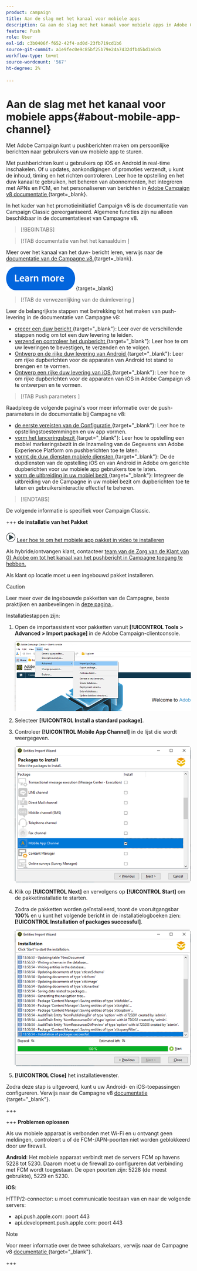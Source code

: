 ```yaml
---
product: campaign
title: Aan de slag met het kanaal voor mobiele apps
description: Ga aan de slag met het kanaal voor mobiele apps in Adobe Campaign
feature: Push
role: User
exl-id: c3b0406f-f652-42f4-ad0d-23fb719cd1b6
source-git-commit: a1e9fec0e9c85bf25b79e24a7432dfb45bd1a0cb
workflow-type: tm+mt
source-wordcount: '567'
ht-degree: 2%

---
```


# Aan de slag met het kanaal voor mobiele apps{#about-mobile-app-channel}

Met Adobe Campaign kunt u pushberichten maken om persoonlijke berichten naar gebruikers van uw mobiele app te sturen.

Met pushberichten kunt u gebruikers op iOS en Android in real-time inschakelen. Of u updates, aankondigingen of promoties verzendt, u kunt de inhoud, timing en het richten controleren. Leer hoe te opstelling en het duw kanaal te gebruiken, het beheren van abonnementen, het integreren met APNs en FCM, en het personaliseren van berichten in [ Adobe Campaign v8 documentatie ](https://experienceleague.adobe.com/en/docs/campaign/campaign-v8/send/emails/email){target=_blank}.

In het kader van het promotieinitiatief Campaign v8 is de documentatie van Campaign Classic gereorganiseerd. Algemene functies zijn nu alleen beschikbaar in de documentatieset van Campagne v8.

>[!BEGINTABS]

>[!TAB  documentatie van het het kanaalduim ]

Meer over het kanaal van het duw- bericht leren, verwijs naar de [ documentatie van de Campagne v8 ](https://experienceleague.adobe.com/docs/campaign/campaign-v8/send/push/push.html){target=_blank}.

[![afbeelding](../../assets/do-not-localize/learn-more-button.svg)](https://experienceleague.adobe.com/docs/campaign/campaign-v8/send/push/push.html){target=_blank}


>[!TAB  de verwezenlijking van de duimlevering ]

Leer de belangrijkste stappen met betrekking tot het maken van push-levering in de documentatie van Campagne v8:

* [ creeer een duw bericht ](https://experienceleague.adobe.com/docs/campaign/campaign-v8/send/push/push.html#push-create){target="_blank"}: Leer over de verschillende stappen nodig om tot een duw levering te leiden.
* [ verzend en controleer het dupbericht ](https://experienceleague.adobe.com/docs/campaign/campaign-v8/send/push/push.html#push-test){target="_blank"}: Leer hoe te om uw leveringen te bevestigen, te verzenden en te volgen.
* [ Ontwerp en de rijke duw levering van Android ](https://experienceleague.adobe.com/docs/campaign/campaign-v8/send/push/rich-push/rich-push-android.html){target="_blank"}: Leer om rijke dupberichten voor de apparaten van Android tot stand te brengen en te vormen.
* [ Ontwerp een rijke duw levering van iOS ](https://experienceleague.adobe.com/docs/campaign/campaign-v8/send/push/rich-push/rich-push-ios.html){target="_blank"}: Leer hoe te om rijke dupberichten voor de apparaten van iOS in Adobe Campaign v8 te ontwerpen en te vormen.


>[!TAB  Push parameters ]

Raadpleeg de volgende pagina&#39;s voor meer informatie over de push-parameters in de documentatie bij Campagne v8:

* [ de eerste vereisten van de Configuratie ](https://experienceleague.adobe.com/docs/campaign/campaign-v8/send/push/push-settings.html#before-starting){target="_blank"}: Leer hoe te opstellingstoestemmingen en uw app vormen.
* [ vorm het lanceringsbezit ](https://experienceleague.adobe.com/docs/campaign/campaign-v8/send/push/push-settings.html#launch-property){target="_blank"}: Leer hoe te opstelling een mobiel markeringsbezit in de Inzameling van de Gegevens van Adobe Experience Platform om pushberichten toe te laten.
* [ vormt de duw diensten mobiele diensten ](https://experienceleague.adobe.com/docs/campaign/campaign-v8/send/push/push-settings.html#push-service){target="_blank"}: De de dupdiensten van de opstelling iOS en van Android in Adobe om gerichte dupberichten voor uw mobiele app gebruikers toe te laten.
* [ vorm de uitbreiding in uw mobiel bezit ](https://experienceleague.adobe.com/docs/campaign/campaign-v8/send/push/push-settings.html#configure-extension){target="_blank"}: Integreer de uitbreiding van de Campagne in uw mobiel bezit om dupberichten toe te laten en gebruikersinteractie effectief te beheren.

>[!ENDTABS]


De volgende informatie is specifiek voor Campaign Classic.

+++ **de installatie van het Pakket**

![](assets/do-not-localize/how-to-video.png) [ Leer hoe te om het mobiele app pakket in video te installeren ](https://experienceleague.adobe.com/docs/campaign-classic-learn/tutorials/sending-messages/push-channel/installing-the-mobile-app-channel.html#sending-messages)

Als hybride/ontvangen klant, contacteer [ team van de Zorg van de Klant van 0} Adobe om tot het kanaal van het pushbericht in Campagne toegang te hebben.](https://helpx.adobe.com/nl/enterprise/admin-guide.html/enterprise/using/support-for-experience-cloud.ug.html)

Als klant op locatie moet u een ingebouwd pakket installeren.

>[!CAUTION]
>
>Leer meer over de ingebouwde pakketten van de Campagne, beste praktijken en aanbevelingen in [ deze pagina ](../../installation/using/installing-campaign-standard-packages.md).

Installatiestappen zijn:

1. Open de importassistent voor pakketten vanuit **[!UICONTROL Tools > Advanced > Import package]** in de Adobe Campaign-clientconsole.

   ![](assets/package_ios.png)

1. Selecteer **[!UICONTROL Install a standard package]**.

1. Controleer **[!UICONTROL Mobile App Channel]** in de lijst die wordt weergegeven.

   ![](assets/package_ios_2.png)

1. Klik op **[!UICONTROL Next]** en vervolgens op **[!UICONTROL Start]** om de pakketinstallatie te starten.

   Zodra de pakketten worden geïnstalleerd, toont de vooruitgangsbar **100%** en u kunt het volgende bericht in de installatielogboeken zien: **[!UICONTROL Installation of packages successful]**.

   ![](assets/package_ios_3.png)

1. **[!UICONTROL Close]** het installatievenster.

Zodra deze stap is uitgevoerd, kunt u uw Android- en iOS-toepassingen configureren. Verwijs naar de Campagne v8 [ documentatie ](https://experienceleague.adobe.com/docs/campaign/campaign-v8/send/push/push.html){target="_blank"}.

+++

+++ **Problemen oplossen**

Als uw mobiele apparaat is verbonden met Wi-Fi en u ontvangt geen meldingen, controleert u of de FCM-/APN-poorten niet worden geblokkeerd door uw firewall.

**Android**: Het mobiele apparaat verbindt met de servers FCM op havens 5228 tot 5230. Daarom moet u de firewall zo configureren dat verbinding met FCM wordt toegestaan. De open poorten zijn: 5228 (de meest gebruikte), 5229 en 5230.

**iOS**:

HTTP/2-connector: u moet communicatie toestaan van en naar de volgende servers:

* api.push.apple.com: poort 443
* api.development.push.apple.com: poort 443

>[!NOTE]
>
>Voor meer informatie over de twee schakelaars, verwijs naar de Campagne v8 [ documentatie ](https://experienceleague.adobe.com/docs/campaign/campaign-v8/send/push/push-settings.html){target="_blank"}.

+++
